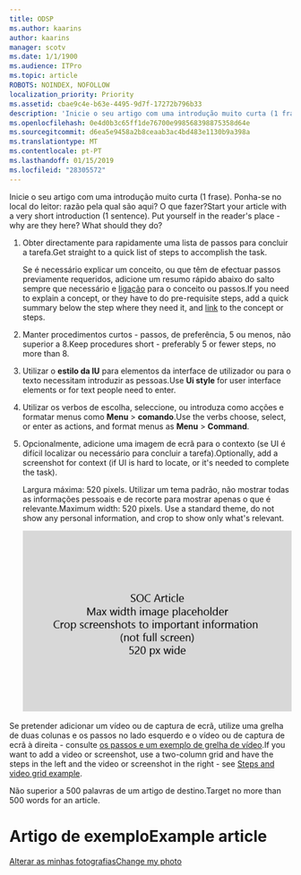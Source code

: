 ```yaml
---
title: ODSP
ms.author: kaarins
author: kaarins
manager: scotv
ms.date: 1/1/1900
ms.audience: ITPro
ms.topic: article
ROBOTS: NOINDEX, NOFOLLOW
localization_priority: Priority
ms.assetid: cbae9c4e-b63e-4495-9d7f-17272b796b33
description: 'Inicie o seu artigo com uma introdução muito curta (1 frase). Ponha-se no local do leitor: razão pela qual são aqui? O que fazer?'
ms.openlocfilehash: 0e4d0b3c65ff1de76700e998568398875358d64e
ms.sourcegitcommit: d6ea5e9458a2b8ceaab3ac4bd483e1130b9a398a
ms.translationtype: MT
ms.contentlocale: pt-PT
ms.lasthandoff: 01/15/2019
ms.locfileid: "28305572"
---
```

<span data-ttu-id="46ec0-p102">Inicie o seu artigo com uma introdução muito curta (1 frase). Ponha-se no local do leitor: razão pela qual são aqui? O que fazer?</span><span class="sxs-lookup"><span data-stu-id="46ec0-p102">Start your article with a very short introduction (1 sentence). Put yourself in the reader's place - why are they here? What should they do?</span></span> 
  
1. <span data-ttu-id="46ec0-108">Obter directamente para rapidamente uma lista de passos para concluir a tarefa.</span><span class="sxs-lookup"><span data-stu-id="46ec0-108">Get straight to a quick list of steps to accomplish the task.</span></span>
    
    <span data-ttu-id="46ec0-109">Se é necessário explicar um conceito, ou que têm de efectuar passos previamente requeridos, adicione um resumo rápido abaixo do salto sempre que necessário e [ligação](https://support.office.com/article/f37e7984-cf03-4fde-92d3-82970d7e241b.aspx) para o conceito ou passos.</span><span class="sxs-lookup"><span data-stu-id="46ec0-109">If you need to explain a concept, or they have to do pre-requisite steps, add a quick summary below the step where they need it, and [link](https://support.office.com/article/f37e7984-cf03-4fde-92d3-82970d7e241b.aspx) to the concept or steps.</span></span> 
    
2. <span data-ttu-id="46ec0-110">Manter procedimentos curtos - passos, de preferência, 5 ou menos, não superior a 8.</span><span class="sxs-lookup"><span data-stu-id="46ec0-110">Keep procedures short - preferably 5 or fewer steps, no more than 8.</span></span>
    
3. <span data-ttu-id="46ec0-111">Utilizar o **estilo da IU** para elementos da interface de utilizador ou para o texto necessitam introduzir as pessoas.</span><span class="sxs-lookup"><span data-stu-id="46ec0-111">Use **Ui style** for user interface elements or for text people need to enter.</span></span> 
    
4. <span data-ttu-id="46ec0-112">Utilizar os verbos de escolha, seleccione, ou introduza como acções e formatar menus como **Menu** \> **comando**.</span><span class="sxs-lookup"><span data-stu-id="46ec0-112">Use the verbs choose, select, or enter as actions, and format menus as **Menu** \> **Command**.</span></span>
    
5. <span data-ttu-id="46ec0-113">Opcionalmente, adicione uma imagem de ecrã para o contexto (se UI é difícil localizar ou necessário para concluir a tarefa).</span><span class="sxs-lookup"><span data-stu-id="46ec0-113">Optionally, add a screenshot for context (if UI is hard to locate, or it's needed to complete the task).</span></span>
    
    <span data-ttu-id="46ec0-p103">Largura máxima: 520 pixels. Utilizar um tema padrão, não mostrar todas as informações pessoais e de recorte para mostrar apenas o que é relevante.</span><span class="sxs-lookup"><span data-stu-id="46ec0-p103">Maximum width: 520 pixels. Use a standard theme, do not show any personal information, and crop to show only what's relevant.</span></span> 
    
    ![Marcador de posição - largura máxima de ClipArt de artigo SOC é 520 pixels](media/7d43d3be-8658-4a5b-aa15-ed62a47a2b24.png)
  
<span data-ttu-id="46ec0-117">Se pretender adicionar um vídeo ou de captura de ecrã, utilize uma grelha de duas colunas e os passos no lado esquerdo e o vídeo ou de captura de ecrã à direita - consulte [os passos e um exemplo de grelha de vídeo](https://support.office.com/article/14ce8e82-efa0-47f5-bb84-94f078db3dae.aspx).</span><span class="sxs-lookup"><span data-stu-id="46ec0-117">If you want to add a video or screenshot, use a two-column grid and have the steps in the left and the video or screenshot in the right - see [Steps and video grid example](https://support.office.com/article/14ce8e82-efa0-47f5-bb84-94f078db3dae.aspx).</span></span> 
  
<span data-ttu-id="46ec0-118">Não superior a 500 palavras de um artigo de destino.</span><span class="sxs-lookup"><span data-stu-id="46ec0-118">Target no more than 500 words for an article.</span></span>
  
# <a name="example-article"></a><span data-ttu-id="46ec0-119">Artigo de exemplo</span><span class="sxs-lookup"><span data-stu-id="46ec0-119">Example article</span></span>

[<span data-ttu-id="46ec0-120">Alterar as minhas fotografias</span><span class="sxs-lookup"><span data-stu-id="46ec0-120">Change my photo</span></span>](https://support.office.com/article/555376e0-1fca-49ba-8434-307a0525c767.aspx)
  

